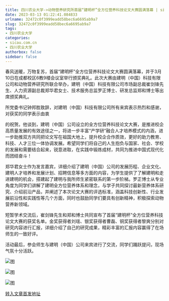 ```yaml
---
title: 四川农业大学->动物营养研究所首届“建明杯”全方位营养科技论文大赛圆满落幕 | sicau.com.cn
date: 2023-03-13 01:22:41.084833
urlname: 32472c0f3999eadd58bec6a6695ab9a7
slug: 32472c0f3999eadd58bec6a6695ab9a7
tags: 
- 四川农业大学
categories:
- sicau.com.cn
- 四川农业大学
authorbox: false
sidebar: false
---
```

春风送暖，万物复苏，首届“建明杯”全方位营养科技论文大赛圆满落幕，并于3月10日在成都校区6教9楼会议室举行颁奖典礼。此次大赛由建明（中国）科技有限公司和动物营养研究所联合举办，建明（中国）科技有限公司市场副总裁崔剑锋先生、人力资源副总裁郑华君女士、技术服务总监罗正博士、研发总监郑和博士等出席颁奖典礼。

所党委书记钟邦胜致辞，对建明（中国）科技有限公司所有来宾表示热烈和感谢，对获奖的同学表示由衷
<!--more-->
的祝贺。他谈到，建明（中国）公司设立的全方位营养科技论文大赛，是推进校企高质量发展的有效途径之一，将进一步丰富“产学研”融合人才培养模式的内涵，进一步助推双方共同把论文写在祖国大地上，提升校企合作质效，更好的助力教育、科技、人才三位一体协调发展。希望同学们将自己的人生抱负与国家、社会、学校的发展和需要结合起来，锐意进取，在实践中锻炼成材，共同为推进中国式现代化而团结奋斗！

郑华君女士作为发言嘉宾，详细介绍了建明（中国）公司的发展历程、企业文化、建明人才培养和发展计划、招聘信息等多方面的内容，为学生提供了了解建明和走进建明的机会，搭建起了建明与我所师生紧密联系的第一步阶梯。罗正博士从专业角度为同学们讲解了建明全方位营养体系和理念，与学子共同探讨最新营养体系研究、介绍前沿产品，并阐述了本次论文大赛的评选标准，涵盖科技创新性、行业发展前沿性和实践性等几个方面，同时也鼓励同学们要具有创新精神，积极探索动物营养新领域。

短暂学术交流后，崔剑锋先生和郑和博士共同宣布了首届“建明杯”全方位营养科技论文大赛的获奖名单。金奖获得者刘瑶、银奖获得者曹磊、铜奖获得者黎爽分别对研究内容进行汇报，详细介绍了自己的研究成果，精彩丰富的汇报内容赢得了在场师生的一致好评。

活动最后，参会师生与建明（中国）公司来宾进行了交流，同学们踊跃提问，现场气氛十分活跃。

![图](https://news.sicau.edu.cn/__local/C/0C/F0/74045A62C78BDD7DC6E7D36F08A_4B41409B_FA687.png)

![图](https://news.sicau.edu.cn/__local/3/DA/D1/0C9185AD0C767F1786CD3B90F05_71E9FE69_630EE.png)

![图](https://news.sicau.edu.cn/__local/3/20/14/EBB7A9E4A4D27485BD3074E64BB_9D23123B_7F50C.png)

[转入文章首发地址](https://news.sicau.edu.cn/info/1078/71346.htm)